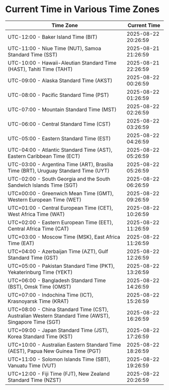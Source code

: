 # Current Time in Various Time Zones

| Time Zone | Current Time |
|-----------|--------------|
| UTC-12:00 - Baker Island Time (BIT) | 2025-08-22 20:26:59 |
| UTC-11:00 - Niue Time (NUT), Samoa Standard Time (SST) | 2025-08-21 21:26:59 |
| UTC-10:00 - Hawaii-Aleutian Standard Time (HAST), Tahiti Time (TAHT) | 2025-08-21 22:26:59 |
| UTC-09:00 - Alaska Standard Time (AKST) | 2025-08-22 00:26:59 |
| UTC-08:00 - Pacific Standard Time (PST) | 2025-08-22 01:26:59 |
| UTC-07:00 - Mountain Standard Time (MST) | 2025-08-22 02:26:59 |
| UTC-06:00 - Central Standard Time (CST) | 2025-08-22 03:26:59 |
| UTC-05:00 - Eastern Standard Time (EST) | 2025-08-22 04:26:59 |
| UTC-04:00 - Atlantic Standard Time (AST), Eastern Caribbean Time (ECT) | 2025-08-22 05:26:59 |
| UTC-03:00 - Argentina Time (ART), Brasília Time (BRT), Uruguay Standard Time (UYT) | 2025-08-22 05:26:59 |
| UTC-02:00 - South Georgia and the South Sandwich Islands Time (SGT) | 2025-08-22 06:26:59 |
| UTC±00:00 - Greenwich Mean Time (GMT), Western European Time (WET) | 2025-08-22 09:26:59 |
| UTC+01:00 - Central European Time (CET), West Africa Time (WAT) | 2025-08-22 10:26:59 |
| UTC+02:00 - Eastern European Time (EET), Central Africa Time (CAT) | 2025-08-22 11:26:59 |
| UTC+03:00 - Moscow Time (MSK), East Africa Time (EAT) | 2025-08-22 11:26:59 |
| UTC+04:00 - Azerbaijan Time (AZT), Gulf Standard Time (GST) | 2025-08-22 12:26:59 |
| UTC+05:00 - Pakistan Standard Time (PKT), Yekaterinburg Time (YEKT) | 2025-08-22 13:26:59 |
| UTC+06:00 - Bangladesh Standard Time (BST), Omsk Time (OMST) | 2025-08-22 14:26:59 |
| UTC+07:00 - Indochina Time (ICT), Krasnoyarsk Time (KRAT) | 2025-08-22 15:26:59 |
| UTC+08:00 - China Standard Time (CST), Australian Western Standard Time (AWST), Singapore Time (SGT) | 2025-08-22 16:26:59 |
| UTC+09:00 - Japan Standard Time (JST), Korea Standard Time (KST) | 2025-08-22 17:26:59 |
| UTC+10:00 - Australian Eastern Standard Time (AEST), Papua New Guinea Time (PGT) | 2025-08-22 18:26:59 |
| UTC+11:00 - Solomon Islands Time (SBT), Vanuatu Time (VUT) | 2025-08-22 19:26:59 |
| UTC+12:00 - Fiji Time (FJT), New Zealand Standard Time (NZST) | 2025-08-22 20:26:59 |
